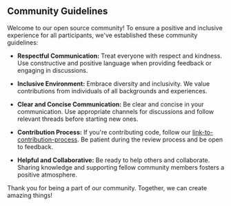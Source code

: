 ## Community Guidelines

Welcome to our open source community! To ensure a positive and inclusive experience for all participants, we've established these community guidelines:

- **Respectful Communication:** Treat everyone with respect and kindness. Use constructive and positive language when providing feedback or engaging in discussions.

- **Inclusive Environment:** Embrace diversity and inclusivity. We value contributions from individuals of all backgrounds and experiences.

- **Clear and Concise Communication:** Be clear and concise in your communication. Use appropriate channels for discussions and follow relevant threads before starting new ones.

- **Contribution Process:** If you're contributing code, follow our [link-to-contribution-process](https://github.com/TheGraphIndia/Web3-with-The-Graph-India/blob/main/Contribution_Guide.md). Be patient during the review process and be open to feedback.

- **Helpful and Collaborative:** Be ready to help others and collaborate. Sharing knowledge and supporting fellow community members fosters a positive atmosphere.

Thank you for being a part of our community. Together, we can create amazing things!
